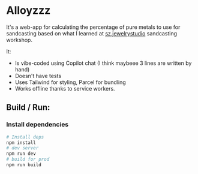 # Alloyzzz

It's a web-app for calculating the percentage of pure metals to use for sandcasting based on what I learned at
[sz.jewelrystudio](https://www.instagram.com/sz.jewelrystudio/) sandcasting workshop.

It:
- Is vibe-coded using Copilot chat (I think maybeee 3 lines are written by hand)
- Doesn't have tests
- Uses Tailwind for styling, Parcel for bundling
- Works offline thanks to service workers.

## Build / Run:

### Install dependencies

```sh
# Install deps
npm install
# dev server
npm run dev
# build for prod
npm run build
```
